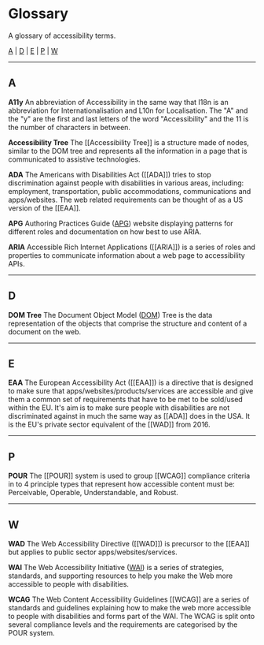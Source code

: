 # Glossary

A glossary of accessibility terms. 

[A](#a) | [D](#d) | [E](#e) | [P](#p) | [W](#w)


---

## A
**A11y**
An abbreviation of Accessibility in the same way that I18n is an abbreviation for Internationalisation and L10n for Localisation. The "A" and the "y" are the first and last letters of the word "Accessibility" and the 11 is the number of characters in between.

**Accessibility Tree**
The [[Accessibility Tree]] is a structure made of nodes, similar to the DOM tree and represents all the information in a page that is communicated to assistive technologies.

**ADA**
The Americans with Disabilities Act ([[ADA]]) tries to stop discrimination against people with disabilities in various areas, including: employment, transportation, public accommodations, communications and apps/websites. The web related requirements can be thought of as a US version of the [[EAA]].

**APG**
Authoring Practices Guide ([APG](https://www.w3.org/WAI/ARIA/apg/)) website displaying patterns for different roles and documentation on how best to use ARIA.

**ARIA**
Accessible Rich Internet Applications ([[ARIA]]) is a series of roles and properties to communicate information about a web page to accessibility APIs.

---

## D

**DOM Tree**
The Document Object Model ([DOM](https://developer.mozilla.org/en-US/docs/Web/API/Document_Object_Model)) Tree is the data representation of the objects that comprise the structure and content of a document on the web.

---

## E

**EAA**
The European Accessibility Act ([[EAA]]) is a directive that is designed to make sure that apps/websites/products/services are accessible and give them a common set of requirements that have to be met to be sold/used within the EU. It's aim is to make sure people with disabilities are not discriminated against in much the same way as [[ADA]] does in the USA. It is the EU's private sector equivalent of the [[WAD]] from 2016.

---

## P

**POUR**
The [[POUR]] system is used to group [[WCAG]] compliance criteria in to 4 principle types that represent how accessible content must be: Perceivable, Operable, Understandable, and Robust.

---

## W

**WAD**
The Web Accessibility Directive ([[WAD]]) is precursor to the [[EAA]] but applies to public sector apps/websites/services.

**WAI**
The Web Accessibility Initiative ([WAI](https://www.w3.org/WAI/)) is a series of strategies, standards, and supporting resources to help you make the Web more accessible to people with disabilities.

**WCAG**
The Web Content Accessibility Guidelines [[WCAG]] are a series of standards and guidelines explaining how to make the web more accessible to people with disabilities and forms part of the WAI. The WCAG is split onto several compliance levels and the requirements are categorised by the POUR system.
